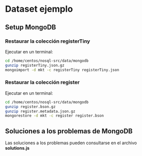Dataset ejemplo
===============

Setup MongoDB
-------------

### Restaurar la colección registerTiny
Ejecutar en un terminal:
```bash
cd /home/centos/nosql-src/data/mongodb
gunzip registerTiny.json.gz
mongoimport -d mkt -c registerTiny registerTiny.json
```

### Restaurar la colección register
Ejecutar en un terminal:
```bash
cd /home/centos/nosql-src/data/mongodb
gunzip register.bson.gz
gunzip register.metadata.json.gz
mongorestore -d mkt -c register register.bson
```

Soluciones a los problemas de MongoDB
-------------------------------------
 
 Las soluciones a los problemas pueden consultarse en el archivo **solutions.js**

